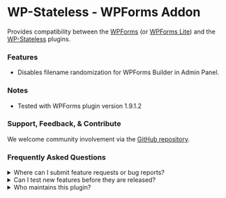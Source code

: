 # WP-Stateless - WPForms Addon

Provides compatibility between the [WPForms](https://wpforms.com/) (or [WPForms Lite](https://wordpress.org/plugins/wpforms-lite/)) and the [WP-Stateless](https://wordpress.org/plugins/wp-stateless/) plugins.

### Features

* Disables filename randomization for WPForms Builder in Admin Panel.

### Notes

* Tested with WPForms plugin version 1.9.1.2

### Support, Feedback, & Contribute

We welcome community involvement via the [GitHub repository](https://github.com/udx/wp-stateless-wpforms-addon).

### Frequently Asked Questions

<details>
<summary>Where can I submit feature requests or bug reports?</summary>

We encourage community feedback and discussion through issues on the [GitHub repository](https://github.com/udx/wp-stateless-wpforms-addon/issues).
</details>

<details>
<summary>Can I test new features before they are released?</summary>

To ensure new releases cause as little disruption as possible, we rely on early adopters who assist us by testing out new features before they are released. [Please contact us](https://udx.io/) if you are interested in becoming an early adopter.
</details>

<details>
<summary>Who maintains this plugin?</summary>

[UDX](https://udx.io/) maintains this plugin by continuing development through its own staff, reviewing pull requests, testing, and steering the overall release schedule. UDX is located in Durham, North Carolina, and provides WordPress engineering and hosting services to clients throughout the United States.
</details>

